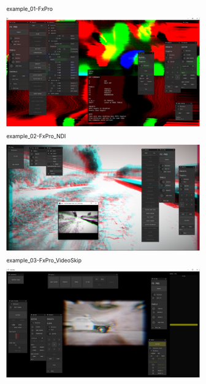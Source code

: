 example_01-FxPro  

![](Examples/example_01-FxPro/Capture.PNG)

example_02-FxPro_NDI  

![](Examples/example_02-FxPro_NDI/Capture.PNG)

example_03-FxPro_VideoSkip  

![](Examples/example_03-FxPro_VideoSkip/Capture.PNG)